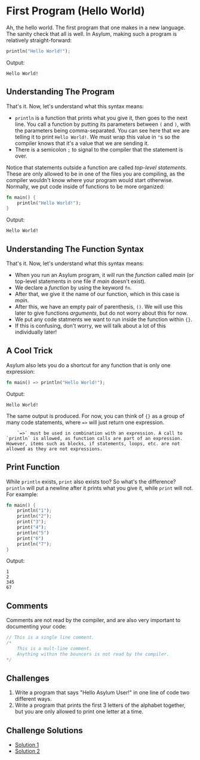 # First Program (Hello World)
Ah, the hello world. The first program that one makes in a new language. The sanity check that all is well. In Asylum, making such a program is relatively straight-forward:

```rust
println("Hello World!");
```
Output:
```
Hello World!
```

## Understanding The Program
That's it. Now, let's understand what this syntax means:

* `println` is a function that prints what you give it, then goes to the next line. You call a function by putting its parameters between `(` and `)`, with the parameters being comma-separated. You can see here that we are telling it to print `Hello World!`. We must wrap this value in `"`s so the compiler knows that it's a value that we are sending it.
* There is a semicolon `;` to signal to the compiler that the statement is over.

Notice that statements outside a function are called *top-level statements*. These are only allowed to be in one of the files you are compiling, as the compiler wouldn't know where your program would start otherwise. Normally, we put code inside of functions to be more organized:

```rust
fn main() {
    println("Hello World!");
}
```
Output:
```
Hello World!
```

## Understanding The Function Syntax
That's it. Now, let's understand what this syntax means:

* When you run an Asylum program, it will run the *function* called *main* (or top-level statements in one file if *main* doesn't exist).
* We declare a *function* by using the keyword `fn`.
* After that, we give it the name of our function, which in this case is *main*.
* After this, we have an empty pair of parenthesis, `()`. We will use this later to give functions *arguments*, but do not worry about this for now.
* We put any code statments we want to run inside the function within `{}`.
* If this is confusing, don't worry, we will talk about a lot of this individually later!

## A Cool Trick
Asylum also lets you do a shortcut for any function that is only one expression:
```rust
fn main() => println("Hello World!");
```
Output:
```
Hello World!
```
The same output is produced. For now, you can think of `{}` as a group of many code statements, where `=>` will just return one expression.

```{warning}
    `=>` must be used in combination with an expression. A call to `println` is allowed, as function calls are part of an expression. However, items such as blocks, if statements, loops, etc. are not allowed as they are not expressions.
```

## Print Function
While `println` exists, `print` also exists too? So what's the difference? `println` will put a newline after it prints what you give it, while `print` will not. For example:

```rust
fn main() {
    println("1");
    println("2");
    print("3");
    print("4");
    println("5")
    print("6")
    println("7");
}
```
Output:
```
1
2
345
67
```

## Comments
Comments are not read by the compiler, and are also very important to documenting your code:
```rust
// This is a single line comment.
/*
    This is a mult-line comment.
    Anything within the bouncers is not read by the compiler.
*/
```

## Challenges
1. Write a program that says "Hello Asylum User!" in one line of code two different ways.
2. Write a program that prints the first 3 letters of the alphabet together, but you are only allowed to print one letter at a time.

## Challenge Solutions
* [Solution 1](solutions/helloWorld1.md)
* [Solution 2](solutions/helloWorld2.md)